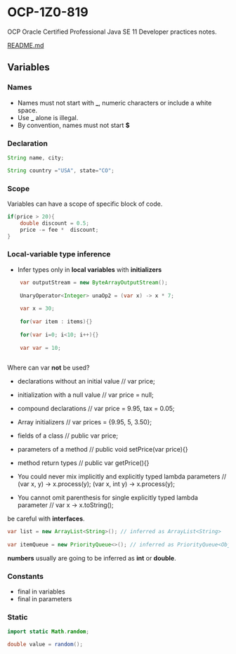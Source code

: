# OCP-1Z0-819
OCP Oracle Certified Professional Java SE 11 Developer practices notes.

[README.md](../../README.md#variables)

## Variables

### Names
- Names must not start with **_**, numeric characters or include a white space.
- Use **_** alone is illegal.
- By convention, names must not start **$**

### Declaration
````java
String name, city;

String country ="USA", state="CO";
````

### Scope
Variables can have a scope of specific block of code.
````java
if(price > 20){
    double discount = 0.5;
    price -= fee *  discount;
}
````

### Local-variable type inference
* Infer types only in **local variables** with **initializers**
````java
    var outputStream = new ByteArrayOutputStream();
    
    UnaryOperator<Integer> unaOp2 = (var x) -> x * 7;
    
    var x = 30;
    
    for(var item : items){}
    
    for(var i=0; i<10; i++){}
    
    var var = 10;
    
````
Where can var **not** be used?

* declarations without an initial value // var price;

* initialization with a null value // var price = null;

* compound declarations // var price = 9.95, tax = 0.05;

* Array initializers // var prices = {9.95, 5, 3.50};

* fields of a class // public var price;

* parameters of a method // public void setPrice(var price){}

* method return types // public var getPrice(){}

* You could never mix implicitly and explicitly typed lambda parameters // (var x, y) -> x.process(y); (var x, int y) -> x.process(y);
        
* You cannot omit parenthesis for single explicitly typed lambda parameter // var x -> x.toString();


be careful with **interfaces**.
````java
var list = new ArrayList<String>(); // inferred as ArrayList<String>
        
var itemQueue = new PriorityQueue<>(); // inferred as PriorityQueue<Object>
````
**numbers** usually are going to be inferred as **int** or **double**.

### Constants
* final in variables
* final in parameters

### Static

````java
import static Math.random;

double value = random();
````
